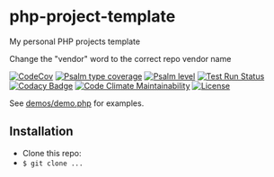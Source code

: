 # php-project-template
My personal PHP projects template  

Change the "vendor" word to the correct repo vendor name

[![CodeCov](https://codecov.io/gh/terremoth/vendor/graph/badge.svg?token=TOKEN)](https://app.codecov.io/gh/terremoth/vendor)
[![Psalm type coverage](https://shepherd.dev/github/terremoth/vendor/coverage.svg)](https://shepherd.dev/github/terremoth/vendor)
[![Psalm level](https://shepherd.dev/github/terremoth/vendor/level.svg)](https://shepherd.dev/github/terremoth/vendor)
[![Test Run Status](https://github.com/terremoth/vendor/actions/workflows/workflow.yml/badge.svg?branch=main)](https://github.com/terremoth/vendor/actions/workflows/workflow.yml)
[![Codacy Badge](https://app.codacy.com/project/badge/Grade/CODE)](https://app.codacy.com/gh/terremoth/vendor/dashboard?utm_source=gh&utm_medium=referral&utm_content=&utm_campaign=Badge_grade)
[![Code Climate Maintainability](https://api.codeclimate.com/v1/badges/CODE/maintainability)](https://codeclimate.com/github/terremoth/vendor/maintainability)
[![License](https://img.shields.io/github/license/terremoth/vendor.svg?logo=gnu&color=41bb13)](https://github.com/terremoth/vendor/blob/main/LICENSE)

See [demos/demo.php](demos/demo.php) for examples.

## Installation

- Clone this repo:
- `$ git clone ...`